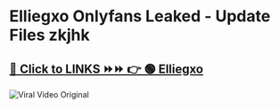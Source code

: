 
 # Elliegxo Onlyfans Leaked - Update Files zkjhk

## <h2><a href="https://clipsfans.com/Elliegxo&ref=git">🔗 Click to LINKS ⏩⏩ 👉 🟢 Elliegxo </a></h2>

<a href="https://clipsfans.com/Elliegxo&ref=git" rel="nofollow" data-target="animated-image.originalLink"><img src="https://i.ibb.co.com/xMMVF88/686577567.gif" alt="Viral Video Original" style="max-width: 100%; display: inline-block;" data-target="animated-image.originalImage"></a>

